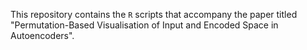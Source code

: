 This repository contains the `R` scripts that accompany the paper titled "Permutation-Based Visualisation of Input and Encoded Space in Autoencoders". 
